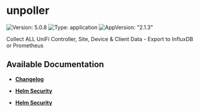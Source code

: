# unpoller

![Version: 5.0.8](https://img.shields.io/badge/Version-5.0.8-informational?style=flat-square) ![Type: application](https://img.shields.io/badge/Type-application-informational?style=flat-square) ![AppVersion: "2.1.3"](https://img.shields.io/badge/AppVersion-"2.1.3"-informational?style=flat-square)

Collect ALL UniFi Controller, Site, Device & Client Data - Export to InfluxDB or Prometheus

## Available Documentation

- [**Changelog**](CHANGELOG)

- [**Helm Security**](container-security)

- [**Helm Security**](helm-security)


